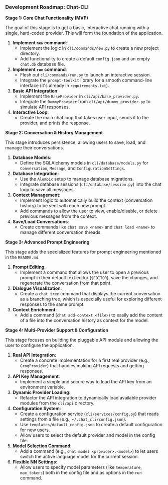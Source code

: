 ### Development Roadmap: Chat-CLI

**Stage 1: Core Chat Functionality (MVP)**

The goal of this stage is to get a basic, interactive chat running with a single, hard-coded provider. This will form the foundation of the application.

1.  **Implement `new` command**:
    *   Implement the logic in `cli/commands/new.py` to create a new project directory.
    *   Add functionality to create a default `config.json` and an empty `chat.db` database file.
2.  **Implement `run` command**:
    *   Flesh out `cli/commands/run.py` to launch an interactive session.
    *   Integrate the `prompt-toolkit` library for a smooth command-line interface (it's already in `requirements.txt`).
3.  **Basic API Integration**:
    *   Implement the `BaseProvider` in `cli/api/base_provider.py`.
    *   Integrate the `DummyProvider` from `cli/api/dummy_provider.py` to simulate API responses.
4.  **Interactive Loop**:
    *   Create the main chat loop that takes user input, sends it to the provider, and prints the response.

**Stage 2: Conversation & History Management**

This stage introduces persistence, allowing users to save, load, and manage their conversations.

1.  **Database Models**:
    *   Define the SQLAlchemy models in `cli/database/models.py` for `Conversation`, `Message`, and `ConfigurationSettings`.
2.  **Database Integration**:
    *   Use the `Alembic` setup to manage database migrations.
    *   Integrate database sessions (`cli/database/session.py`) into the chat loop to save all messages.
3.  **Context Management**:
    *   Implement logic to automatically build the context (conversation history) to be sent with each new prompt.
    *   Add commands to allow the user to view, enable/disable, or delete previous messages from the context.
4.  **Save/Load Conversations**:
    *   Create commands like `chat save <name>` and `chat load <name>` to manage different conversation threads.

**Stage 3: Advanced Prompt Engineering**

This stage adds the specialized features for prompt engineering mentioned in the `README.md`.

1.  **Prompt Editing**:
    *   Implement a command that allows the user to open a previous prompt in their default text editor (`$EDITOR`), save the changes, and regenerate the conversation from that point.
2.  **Dialogue Visualization**:
    *   Create a `chat tree` command that displays the current conversation as a branching tree, which is especially useful for exploring different responses to the same prompt.
3.  **Context Enrichment**:
    *   Add a command (`chat add-context <file>`) to easily add the content of a file into the conversation history as context for the model.

**Stage 4: Multi-Provider Support & Configuration**

This stage focuses on building the pluggable API module and allowing the user to configure the application.

1.  **Real API Integration**:
    *   Create a concrete implementation for a first real provider (e.g., `GroqProvider`) that handles making API requests and getting responses.
2.  **API Key Management**:
    *   Implement a simple and secure way to load the API key from an environment variable.
3.  **Dynamic Provider Loading**:
    *   Refactor the API integration to dynamically load available provider modules from the `cli/api` directory.
4.  **Configuration System**:
    *   Create a configuration service (`cli/services/config.py`) that reads settings from a file (e.g., `~/.chat_cli/config.json`).
    *   Use `templates/default_config.json` to create a default configuration for new users.
    *   Allow users to select the default provider and model in the config file.
5.  **Model Selection Command**:
    *   Add a command (e.g., `chat model <provider>.<model>`) to let users switch the active language model for the current session.
6.  **Flexible NN Settings**:
    *   Allow users to specify model parameters (like `temperature`, `max_tokens`) both in the config file and as options in the `run` command.